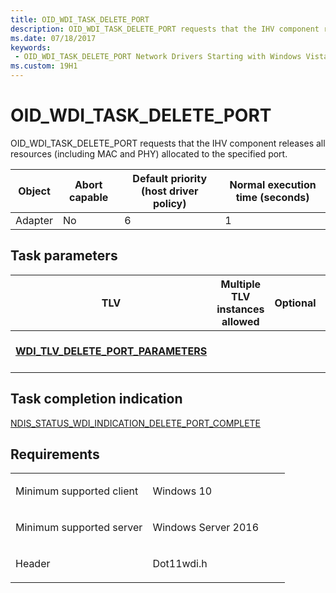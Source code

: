 ```yaml
---
title: OID_WDI_TASK_DELETE_PORT
description: OID_WDI_TASK_DELETE_PORT requests that the IHV component releases all resources (including MAC and PHY) allocated to the specified port.
ms.date: 07/18/2017
keywords:
 - OID_WDI_TASK_DELETE_PORT Network Drivers Starting with Windows Vista
ms.custom: 19H1
---
```


# OID\_WDI\_TASK\_DELETE\_PORT


OID\_WDI\_TASK\_DELETE\_PORT requests that the IHV component releases all resources (including MAC and PHY) allocated to the specified port.

| Object  | Abort capable | Default priority (host driver policy) | Normal execution time (seconds) |
|---------|---------------|---------------------------------------|---------------------------------|
| Adapter | No            | 6                                     | 1                               |

 

## Task parameters


| TLV                                                                               | Multiple TLV instances allowed | Optional | Description                 |
|-----------------------------------------------------------------------------------|--------------------------------|----------|-----------------------------|
| [**WDI\_TLV\_DELETE\_PORT\_PARAMETERS**](./wdi-tlv-delete-port-parameters.md) |                                |          | The delete port parameters. |

 

## Task completion indication


[NDIS\_STATUS\_WDI\_INDICATION\_DELETE\_PORT\_COMPLETE](ndis-status-wdi-indication-delete-port-complete.md)

## Requirements

<table>
<colgroup>
<col width="50%" />
<col width="50%" />
</colgroup>
<tbody>
<tr class="odd">
<td><p>Minimum supported client</p></td>
<td><p>Windows 10</p></td>
</tr>
<tr class="even">
<td><p>Minimum supported server</p></td>
<td><p>Windows Server 2016</p></td>
</tr>
<tr class="odd">
<td><p>Header</p></td>
<td>Dot11wdi.h</td>
</tr>
</tbody>
</table>

 

